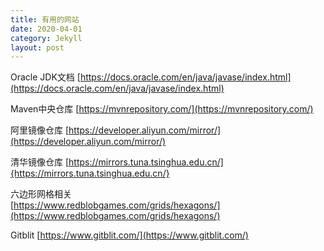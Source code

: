 ```yaml
---
title: 有用的网站
date: 2020-04-01
category: Jekyll
layout: post
---
```



Oracle JDK文档
[https://docs.oracle.com/en/java/javase/index.html](https://docs.oracle.com/en/java/javase/index.html)

Maven中央仓库
[https://mvnrepository.com/](https://mvnrepository.com/)

阿里镜像仓库
[https://developer.aliyun.com/mirror/](https://developer.aliyun.com/mirror/)

清华镜像仓库
[https://mirrors.tuna.tsinghua.edu.cn/]{https://mirrors.tuna.tsinghua.edu.cn/}

六边形网格相关  
[https://www.redblobgames.com/grids/hexagons/](https://www.redblobgames.com/grids/hexagons/)

Gitblit
[https://www.gitblit.com/](https://www.gitblit.com/)